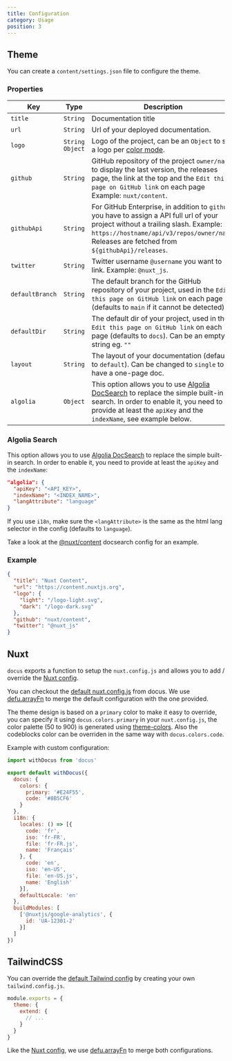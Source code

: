 ```yaml
---
title: Configuration
category: Usage
position: 3
---
```


## Theme

You can create a `content/settings.json` file to configure the theme.

### Properties

| Key | Type | Description |
|---------|------|-------------|
| `title` | `String` | Documentation title |
| `url` | `String` | Url of your deployed documentation. |
| `logo` | `String` `Object` | Logo of the project, can be an `Object` to set a logo per [color mode](https://github.com/nuxt-community/color-mode-module). |
| `github` | `String` | GitHub repository of the project `owner/name` to display the last version, the releases page, the link at the top and the `Edit this page on GitHub link` on each page Example: `nuxt/content`. |
| `githubApi` | `String` | For GitHub Enterprise, in addition to `github`, you have to assign a API full url of your project without a trailing slash. Example: `https://hostname/api/v3/repos/owner/name`. Releases are fetched from `${githubApi}/releases`. |
| `twitter` | `String` | Twitter username `@username` you want to link. Example: `@nuxt_js`. |
| `defaultBranch` | `String` | The default branch for the GitHub repository of your project, used in the `Edit this page on GitHub link` on each page (defaults to `main` if it cannot be detected). |
| `defaultDir` | `String` | The default dir of your project, used in the `Edit this page on GitHub link` on each page (defaults to `docs`). Can be an empty string eg. `""` |
| `layout` | `String` | The layout of your documentation (defaults to `default`). Can be changed to `single` to have a one-page doc. |
| `algolia` | `Object` | This option allows you to use [Algolia DocSearch](https://docsearch.algolia.com) to replace the simple built-in search. In order to enable it, you need to provide at least the `apiKey` and the `indexName`, see example below. |

### Algolia Search

This option allows you to use [Algolia DocSearch](https://docsearch.algolia.com) to replace the simple built-in search. In order to enable it, you need to provide at least the `apiKey` and the `indexName`:

```json [settings.json]
"algolia": {
  "apiKey": "<API_KEY>",
  "indexName": "<INDEX_NAME>",
  "langAttribute": "language"
}
```

If you use `i18n`, make sure the `<langAttribute>` is the same as the html lang selector in the config (defaults to `language`).

Take a look at the [@nuxt/content](https://github.com/algolia/docsearch-configs/blob/master/configs/nuxtjs_content.json) docsearch config for an example.

### Example

```json [content/settings.json]
{
  "title": "Nuxt Content",
  "url": "https://content.nuxtjs.org",
  "logo": {
    "light": "/logo-light.svg",
    "dark": "/logo-dark.svg"
  },
  "github": "nuxt/content",
  "twitter": "@nuxt_js"
}
```

## Nuxt

`docus` exports a function to setup the `nuxt.config.js` and allows you to add / override the [Nuxt config](https://nuxtjs.org/docs/2.x/configuration-glossary/configuration-build).

You can checkout the [default nuxt.config.js](https://github.com/nuxt/docus/blob/main/theme/nuxt.config.js) from docus. We use [defu.arrayFn](https://github.com/nuxt-contrib/defu#array-function-merger) to merge the default configuration with the one provided.

The theme design is based on a `primary` color to make it easy to override, you can specify it using `docus.colors.primary` in your `nuxt.config.js`, the color palette (50 to 900) is generated using [theme-colors](https://github.com/nuxt-contrib/theme-colors). Also the codeblocks color can be overriden in the same way with `docus.colors.code`.

Example with custom configuration:

```js [nuxt.config.js]
import withDocus from 'docus'

export default withDocus({
  docus: {
    colors: {
      primary: '#E24F55',
      code: '#8B5CF6'
    }
  },
  i18n: {
    locales: () => [{
      code: 'fr',
      iso: 'fr-FR',
      file: 'fr-FR.js',
      name: 'Français'
    }, {
      code: 'en',
      iso: 'en-US',
      file: 'en-US.js',
      name: 'English'
    }],
    defaultLocale: 'en'
  },
  buildModules: [
    ['@nuxtjs/google-analytics', {
      id: 'UA-12301-2'
    }]
  ]
})
```

## TailwindCSS

You can override the [default Tailwind config](https://github.com/nuxt/docus/blob/main/theme/tailwind.config.js) by creating your own `tailwind.config.js`.

```js [tailwind.config.js]
module.exports = {
  theme: {
    extend: {
      // ...
    }
  }
}
```

Like the [Nuxt config](#nuxt), we use [defu.arrayFn](https://github.com/nuxt-contrib/defu#array-function-merger) to merge both configurations.
